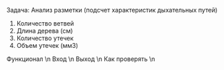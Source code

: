 Задача: Анализ разметки (подсчет характеристик дыхательных путей)
1) Количество ветвей
2) Длина дерева (см)
3) Количество утечек
4) Объем утечек (мм3)

Функционал \n
Вход \n
Выход \n
Как проверять \n

